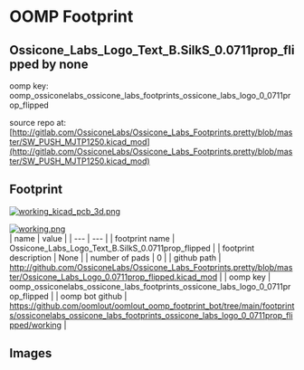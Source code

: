 # OOMP Footprint  
## Ossicone_Labs_Logo_Text_B.SilkS_0.0711prop_flipped  by none  
  
oomp key: oomp_ossiconelabs_ossicone_labs_footprints_ossicone_labs_logo_0_0711prop_flipped  
  
source repo at: [http://gitlab.com/OssiconeLabs/Ossicone_Labs_Footprints.pretty/blob/master/SW_PUSH_MJTP1250.kicad_mod](http://gitlab.com/OssiconeLabs/Ossicone_Labs_Footprints.pretty/blob/master/SW_PUSH_MJTP1250.kicad_mod)  
## Footprint  
  
[![working_kicad_pcb_3d.png](working_kicad_pcb_3d_600.png)](working_kicad_pcb_3d.png)  
  
[![working.png](working_600.png)](working.png)  
| name | value | 
| --- | --- | 
| footprint name | Ossicone_Labs_Logo_Text_B.SilkS_0.0711prop_flipped | 
| footprint description | None | 
| number of pads | 0 | 
| github path | http://github.com/OssiconeLabs/Ossicone_Labs_Footprints.pretty/blob/master/Ossicone_Labs_Logo_0.0711prop_flipped.kicad_mod | 
| oomp key | oomp_ossiconelabs_ossicone_labs_footprints_ossicone_labs_logo_0_0711prop_flipped | 
| oomp bot github | https://github.com/oomlout/oomlout_oomp_footprint_bot/tree/main/footprints/ossiconelabs_ossicone_labs_footprints_ossicone_labs_logo_0_0711prop_flipped/working | 
## Images  
